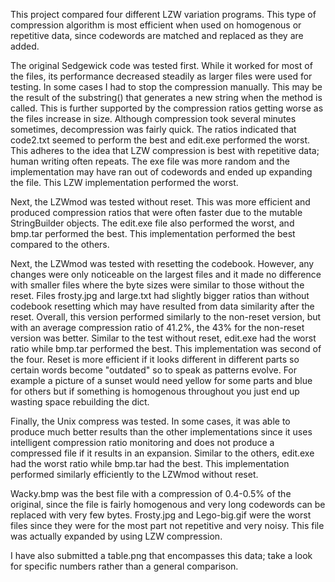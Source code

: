 This project compared four different LZW variation programs. This type of compression algorithm is most efficient when used on homogenous or repetitive data, since codewords are matched and replaced as they are added. 

The original Sedgewick code was tested first. While it worked for most of the files, its performance decreased steadily as larger files were used for testing. In some cases I had to stop the compression manually. This may be the result of the substring() that generates a new string when the method is called. This is further supported by the compression ratios getting worse as the files increase in size. Although compression took several minutes sometimes, decompression was fairly quick. The ratios indicated that code2.txt seemed to perform the best and edit.exe performed the worst. This adheres to the idea that LZW compression is best with repetitive data; human writing often repeats. The exe file was more random and the implementation may have ran out of codewords and ended up expanding the file. This LZW implementation performed the worst. 

Next, the LZWmod was tested without reset. This was more efficient and produced compression ratios that were often faster due to the mutable StringBuilder objects. The edit.exe file also performed the worst, and bmp.tar performed the best. This implementation performed the best compared to the others.

Next, the LZWmod was tested with resetting the codebook. However, any changes were only noticeable on the largest files and it made no difference with smaller files where the byte sizes were similar to those without the reset. Files frosty.jpg and large.txt had slightly bigger ratios than without codebook resetting which may have resulted from data similarity after the reset. Overall, this version performed similarly to the non-reset version, but with an average compression ratio of 41.2%, the 43% for the non-reset version was better. Similar to the test without reset, edit.exe had the worst ratio while bmp.tar performed the best. This implementation was second of the four. Reset is more efficient if it looks different in different parts so certain words become "outdated" so to speak as patterns evolve. For example a picture of a sunset would need yellow for some parts and blue for others but if something is homogenous throughout you just end up wasting space rebuilding the dict.

Finally, the Unix compress was tested. In some cases, it was able to produce much better results than the other implementations since it uses intelligent compression ratio monitoring and does not produce a compressed file if it results in an expansion. Similar to the others, edit.exe had the worst ratio while bmp.tar had the best. This implementation performed similarly efficiently to the LZWmod without reset.  

Wacky.bmp was the best file with a compression of 0.4-0.5% of the original, since the file is fairly homogenous and very long codewords can be replaced with very few bytes. Frosty.jpg and Lego-big.gif were the worst files since they were for the most part not repetitive and very noisy. This file was actually expanded by using LZW compression. 

I have also submitted a table.png that encompasses this data; take a look for specific numbers rather than a general comparison.
 


